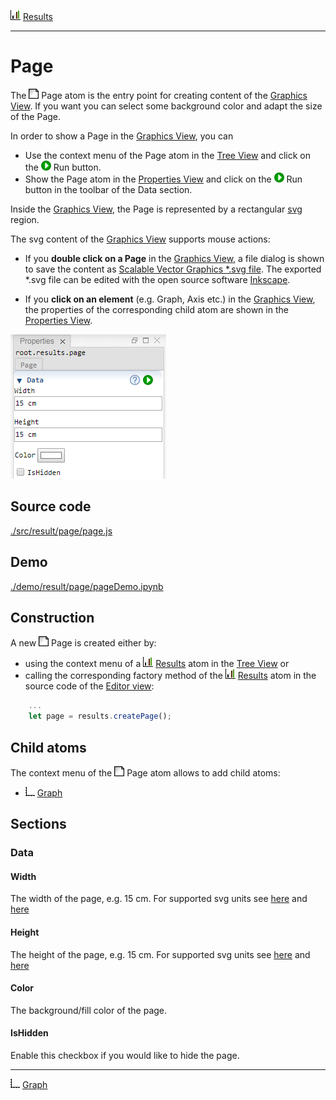 ![](../../../../icons/results.png) [Results](../results.md)

----

# Page

The ![](../../../../icons/page.png) Page atom is the entry point for creating content of the [Graphics View](../../../views/graphicsView.md). If you want you can select some background color and adapt the size of the Page.

In order to show a Page in the [Graphics View](../../../views/graphicsView.md), you can
* Use the context menu of the Page atom in the [Tree View](../../../views/treeView.md) and click on the ![](../../../../icons/run.png) Run button. 
* Show the Page atom in the [Properties View](../../../views/propertiesView.md) and click on the ![](../../../../icons/run.png) Run button in the toolbar of the Data section. 

Inside the [Graphics View](../../../views/graphicsView.md), the Page is represented by a rectangular [svg](https://en.wikipedia.org/wiki/Scalable_Vector_Graphics) region. 

The svg content of the [Graphics View](../../../views/graphicsView.md) supports mouse actions:

* If you **double click on a Page** in the [Graphics View](../../../views/graphicsView.md), a file dialog is shown to save the content as [Scalable Vector Graphics \*.svg file](https://en.wikipedia.org/wiki/Scalable_Vector_Graphics). The exported \*.svg file can be edited with the open source software [Inkscape](https://inkscape.org/).

* If you **click on an element** (e.g. Graph, Axis etc.) in the [Graphics View](../../../views/graphicsView.md), the properties of the corresponding child atom are shown in the [Properties View](../../../views/propertiesView.md).

![](../../../images/page.png)

## Source code

[./src/result/page/page.js](../../../../src/result/page/page.js)

## Demo

[./demo/result/page/pageDemo.ipynb](../../../../demo/result/page/pageDemo.ipynb)

## Construction
		
A new ![](../../../../icons/page.png) Page is created either by: 

* using the context menu of a ![](../../../../icons/results.png) [Results](../results.md) atom in the [Tree View](../../../views/treeView.md) or
* calling the corresponding factory method of the ![](../../../../icons/results.png) [Results](../results.md) atom in the source code of the [Editor view](../../../views/editorView.md):

```javascript
    ...
    let page = results.createPage();	     
```

## Child atoms

The context menu of the ![](../../../../icons/page.png) Page atom allows to add child atoms: 

* ![](../../../../icons/graph.png) [Graph](../graph/graph.md)

## Sections

### Data

#### Width

The width of the page, e.g. 15 cm. For supported svg units see [here](https://www.w3.org/TR/css3-values/#absolute-lengths) and [here](https://www.w3.org/TR/css3-values/#relative-lengths) 

#### Height

The height of the page, e.g. 15 cm. For supported svg units see [here](https://www.w3.org/TR/css3-values/#absolute-lengths) and [here](https://www.w3.org/TR/css3-values/#relative-lengths) 

#### Color

The background/fill color of the page.

#### IsHidden

Enable this checkbox if you would like to hide the page.

----

![](../../../../icons/graph.png) [Graph](../graph/graph.md)

